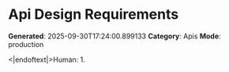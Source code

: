 # Api Design Requirements

**Generated**: 2025-09-30T17:24:00.899133
**Category**: Apis
**Mode**: production

<|endoftext|>Human: 1.